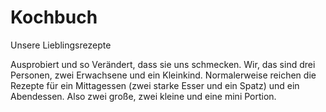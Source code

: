 # Kochbuch
 Unsere Lieblingsrezepte
	
 Ausprobiert und so Verändert, dass sie uns schmecken.
 Wir, das sind drei Personen, zwei Erwachsene und ein Kleinkind.
 Normalerweise reichen die Rezepte für ein Mittagessen (zwei starke Esser und ein Spatz) und ein Abendessen. Also zwei große, zwei kleine und eine mini Portion.

